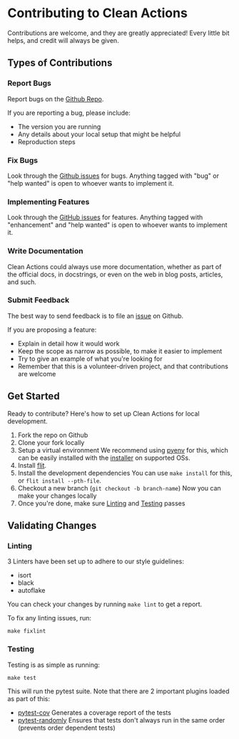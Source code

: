 # Contributing to Clean Actions

Contributions are welcome, and they are greatly appreciated! Every little bit helps,
and credit will always be given.

## Types of Contributions

### Report Bugs

Report bugs on the [Github Repo][issues].

If you are reporting a bug, please include:
- The version you are running
- Any details about your local setup that might be helpful
- Reproduction steps

### Fix Bugs

Look through the [Github issues][bugs] for bugs. Anything tagged with "bug" or "help wanted" is
open to whoever wants to implement it.

### Implementing Features

Look through the [GitHub issues][features] for features. Anything tagged with "enhancement" and
"help wanted" is open to whoever wants to implement it.

### Write Documentation

Clean Actions could always use more documentation, whether as part of the official
docs, in docstrings, or even on the web in blog posts, articles, and such.

### Submit Feedback

The best way to send feedback is to file an [issue][issues] on Github.

If you are proposing a feature:
- Explain in detail how it would work
- Keep the scope as narrow as possible, to make it easier to implement
- Try to give an example of what you're looking for
- Remember that this is a volunteer-driven project, and that contributions are welcome

## Get Started

Ready to contribute? Here's how to set up Clean Actions for local development.

1. Fork the repo on Github
2. Clone your fork locally
3. Setup a virtual environment
   We recommend using [pyenv][pyenv] for this, which can be easily installed
   with the [installer][pyenv-installer] on supported OSs.
4. Install [flit][flit-install].
5. Install the development dependencies
   You can use `make install` for this, or `flit install --pth-file`.
6. Checkout a new branch (`git checkout -b branch-name`)
   Now you can make your changes locally
7. Once you're done, make sure [Linting][linting] and [Testing][testing] passes

## Validating Changes

### Linting

3 Linters have been set up to adhere to our style guidelines:

- isort
- black
- autoflake

You can check your changes by running `make lint` to get a report.

To fix any linting issues, run:

```
make fixlint
```

### Testing

Testing is as simple as running:

```
make test
```

This will run the pytest suite. Note that there are 2 important plugins loaded as part of this:

- [pytest-cov][pytest-cov] Generates a coverage report of the tests
- [pytest-randomly][pytest-randomly] Ensures that tests don't always run in the same order
  (prevents order dependent tests)


[issues]: https://github.com/cybojenix/clean-actions/issues
[bugs]: https://github.com/cybojenix/clean-actions/issues?q=is:issue+label:bug
[features]: https://github.com/cybojenix/clean-actions/issues?q=is:issue+label:enhancement
[pyenv]: https://github.com/pyenv/pyenv
[pyenv-installer]: https://github.com/pyenv/pyenv-installer
[flit-install]: https://flit.readthedocs.io/en/latest/index.html#install
[pytest-cov]: https://github.com/pytest-dev/pytest-cov
[pytest-randomly]: https://github.com/pytest-dev/pytest-randomly
[linting]: #Linting
[testing]: #Testing
